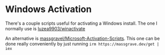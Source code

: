 # Windows Activation

There's a couple scripts useful for activating a Windows install. The one I normally use is [luzea9903/winactivate](https://github.com/luzea9903/winactivate)

An alternative is [massgravel/Microsoft-Activation-Scripts](https://github.com/massgravel/Microsoft-Activation-Scripts). This one can be done really conveniently by just running `irm https://massgrave.dev/get | iex`
